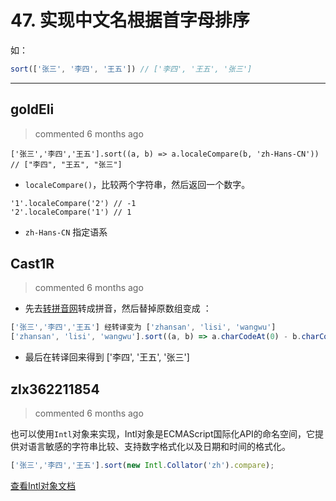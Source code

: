 
 # 47. 实现中文名根据首字母排序 
 如：
```javascript
sort(['张三', '李四', '王五']) // ['李四', '王五', '张三']
``` 
 ***
## goldEli 
 > commented 6 months ago 


```javascirpt
['张三','李四','王五'].sort((a, b) => a.localeCompare(b, 'zh-Hans-CN'))
// ["李四", "王五", "张三"]

```
* `localeCompare()`，比较两个字符串，然后返回一个数字。


```
'1'.localeCompare('2') // -1
'2'.localeCompare('1') // 1

```
*  `zh-Hans-CN` 指定语系
## Cast1R 
 > commented 6 months ago 

- 先去[转拼音网](https://www.qqxiuzi.cn/zh/pinyin/)转成拼音，然后替掉原数组变成 ：

```javascript
['张三','李四','王五'] 经转译变为 ['zhansan', 'lisi', 'wangwu']
['zhansan', 'lisi', 'wangwu'].sort((a, b) => a.charCodeAt(0) - b.charCodeAt(0));

```
- 最后在转译回来得到  ['李四', '王五', '张三']
## zlx362211854 
 > commented 6 months ago 

也可以使用`Intl`对象来实现，Intl对象是ECMAScript国际化API的命名空间，它提供对语言敏感的字符串比较、支持数字格式化以及日期和时间的格式化。

```javascript
['张三','李四','王五'].sort(new Intl.Collator('zh').compare);

```

[查看Intl对象文档](https://cloud.tencent.com/developer/section/1191792)
